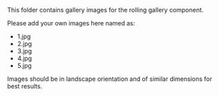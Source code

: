 This folder contains gallery images for the rolling gallery component.

Please add your own images here named as:
- 1.jpg
- 2.jpg
- 3.jpg
- 4.jpg
- 5.jpg

Images should be in landscape orientation and of similar dimensions for best results.
